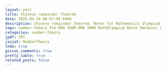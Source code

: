 ```yaml
---
layout: post
title: Chinese remainder theorem
date: 2025-04-20 08:57:00-0400
description: Chinese remainder theorem. Notes for Mathematics Olympiad, IOQM, RMO, INMO. Problem set, Solutions, Questions, Answers, Hints, Walkthroughs, Discussions.
tags: number-theory Pre-RMO IOQM RMO INMO MathOlympiad Notes Handouts LectureNotes
categories: number-theory
jpdf: CRT
jsujet: NumberTheory
lnmo: true
giscus_comments: true
pretty_table: true
related_posts: false
---
```

